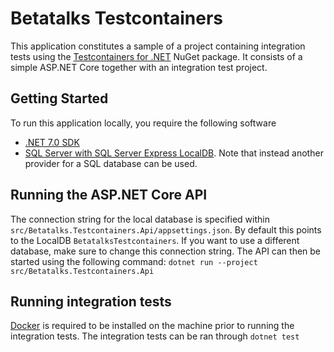 # Betatalks Testcontainers
This application constitutes a sample of a project containing integration tests using the [Testcontainers for .NET](https://dotnet.testcontainers.org/) NuGet package.
It consists of a simple ASP.NET Core together with an integration test project.

## Getting Started
To run this application locally, you require the following software
- [.NET 7.0 SDK](https://dotnet.microsoft.com/en-us/download/dotnet/7.0)
- [SQL Server with SQL Server Express LocalDB](https://learn.microsoft.com/en-us/sql/database-engine/configure-windows/sql-server-express-localdb?view=sql-server-ver16).
Note that instead another provider for a SQL database can be used.

## Running the ASP.NET Core API
The connection string for the local database is specified within `src/Betatalks.Testcontainers.Api/appsettings.json`.
By default this points to the LocalDB `BetatalksTestcontainers`.
If you want to use a different database, make sure to change this connection string.
The API can then be started using the following command: `dotnet run --project src/Betatalks.Testcontainers.Api`

## Running integration tests
[Docker](https://www.docker.com/) is required to be installed on the machine prior to running the integration tests.
The integration tests can be ran through `dotnet test`
